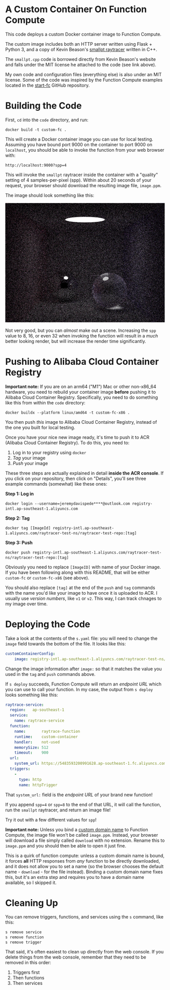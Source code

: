 # A Custom Container On Function Compute

This code deploys a custom Docker container image to Function Compute. 

The custom image includes both an HTTP server written using Flask + Python 3, and a copy of Kevin Beason's [smallpt raytracer](https://www.kevinbeason.com/smallpt/) written in C++. 

The `smallpt.cpp` code is borrowed directly from Kevin Beason's website and falls under the MIT license he attached to the code (see link above).

My own code and configuration files (everything else) is also under an MIT license. Some of the code was inspired by the Function Compute examples located in the [start-fc](https://github.com/devsapp/start-fc) GitHub repository.

# Building the Code

First, `cd` into the `code` directory, and run:

```
docker build -t custom-fc .
```

This will create a Docker container image you can use for local testing. Assuming you have bound port 9000 on the container to port 9000 on `localhost`, you should be able to invoke the function from your web browser 
with:

```
http://localhost:9000?spp=4
```

This will invoke the `smallpt` raytracer inside the container with a "quality" setting of 4 samples-per-pixel (spp). Within about 20 seconds of your request, your browser should download the resulting image file, `image.ppm`. 

The image should look something like this:

![Raytraced Image](image.png)

Not very good, but you can *almost* make out a scene. Increasing the `spp` value to 8, 16, or even 32 when invoking the function will result in a *much* better looking render, but will increase the render time significantly.

# Pushing to Alibaba Cloud Container Registry

**Important note:** If you are on an arm64 ("M1") Mac or other non-x86_64 hardware, you need to rebuild your container image **before** pushing it to Alibaba Cloud Container Registry. Specifically, you need to do something like this from within the `code` directory:

```
docker buildx --platform linux/amd64 -t custom-fc-x86 .
```

You then push *this* image to Alibaba Cloud Container Registry, instead of the one you built for local testing. 

Once you have your nice new image ready, it's time to push it to ACR (Alibaba Cloud Container Registry). To do this, you need to:

1. Log in to your registry using `docker`
2. *Tag* your image
3. *Push* your image

These three steps are actually explained in detail **inside the ACR console**. If you click on your repository, then click on "Details", you'll see three example commands (somewhat) like these ones:

**Step 1: Log in**
```
docker login --username=jeremydavispede****@outlook.com registry-intl.ap-southeast-1.aliyuncs.com
```

**Step 2: Tag**
```
docker tag [ImageId] registry-intl.ap-southeast-1.aliyuncs.com/raytracer-test-ns/raytracer-test-repo:[tag]
```

**Step 3: Push**

```
docker push registry-intl.ap-southeast-1.aliyuncs.com/raytracer-test-ns/raytracer-test-repo:[tag]
```

Obviously you need to replace `[ImageID]` with name of your Docker image. If you have been following along with this README, that will be either `custom-fc` or `custom-fc-x86` (see above).

You should also replace `[tag]` at the end of the `push` and `tag` commands with the name you'd like your image to have once it is uploaded to ACR. I usually use *version numbers*, like `v1` or `v2`. This way, I can track chnages to my image over time.

# Deploying the Code

Take a look at the contents of the `s.yaml` file: you will need to change the `image` field towards the bottom of the file. It looks like this:

```yaml
customContainerConfig:
    image: registry-intl.ap-southeast-1.aliyuncs.com/raytracer-test-ns/raytracer-test-repo:v1 # Replace this with the path to YOUR container registry + image 
```

Change the image information after `image:` so that it matches the value you used in the `tag` and `push` commands above. 

If `s deploy` succeeds, Function Compute will return an *endpoint URL* which you can use to call your function. In my case, the output from `s deploy` looks something like this:

```yaml
raytrace-service: 
  region:   ap-southeast-1
  service: 
    name: raytrace-service
  function: 
    name:       raytrace-function
    runtime:    custom-container
    handler:    not-used
    memorySize: 512
    timeout:    900
  url: 
    system_url: https://5483593200991628.ap-southeast-1.fc.aliyuncs.com/2016-08-15/proxy/raytrace-service/raytrace-function/
  triggers: 
    - 
      type: http
      name: httpTrigger

```

That `system_url:` field is the *endpoint URL* of your brand new function! 

If you append `spp=4` or `spp=8` to the end of that URL, it will call the function, run the `smallpt` raytracer, and return an image file!

Try it out with a few different values for `spp`! 

**Important note:** Unless you bind a [custom domain name](https://www.alibabacloud.com/help/doc-detail/90763.htm) to Function Compute, the image file won't be called `image.ppm`. Instead, your browser will download a file simply called `download` with no extension. Rename this to `image.ppm` and you should then be able to open it just fine.

This is a quirk of function compute: unless a custom domain name is bound, it forces **all** HTTP responses from *any* function to be directly downloaded, and it does not allow you to set a name (so the browser chooses the default name - `download` - for the file instead). Binding a custom domain name fixes this, but it's an extra step and requires you to have a domain name available, so I skipped it. 

# Cleaning Up

You can remove triggers, functions, and services using the `s` command, like this:

```
s remove service
s remove function
s remove trigger
```

That said, it's often easiest to clean up directly from the web console. If you delete things from the web console, remember that they need to be removed in this order:

1. Triggers first
2. Then functions
3. Then services